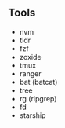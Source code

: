 ## Tools

-   nvm
-   tldr
-   fzf
-   zoxide
-   tmux
-   ranger
-   bat (batcat)
-   tree
-   rg (ripgrep)
-   fd
-   starship
